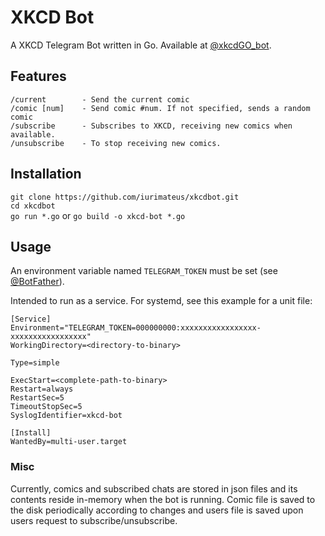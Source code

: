 # XKCD Bot

A XKCD Telegram Bot written in Go. Available at [@xkcdGO_bot](https://telegram.me/xkcdGO_bot).

## Features

```
/current        - Send the current comic
/comic [num]    - Send comic #num. If not specified, sends a random comic
/subscribe      - Subscribes to XKCD, receiving new comics when available.
/unsubscribe    - To stop receiving new comics.
```

## Installation

`git clone https://github.com/iurimateus/xkcdbot.git`  
`cd xkcdbot`  
`go run *.go` or `go build -o xkcd-bot *.go`

## Usage

An environment variable named `TELEGRAM_TOKEN` must be set (see
[@BotFather](https://telegram.me/BotFather)).  

Intended to run as a service. For systemd, see this example for a unit
file:

```
[Service]
Environment="TELEGRAM_TOKEN=000000000:xxxxxxxxxxxxxxxxx-xxxxxxxxxxxxxxxxx"
WorkingDirectory=<directory-to-binary>

Type=simple

ExecStart=<complete-path-to-binary>
Restart=always
RestartSec=5
TimeoutStopSec=5
SyslogIdentifier=xkcd-bot

[Install]
WantedBy=multi-user.target
```

### Misc

Currently, comics and subscribed chats are stored in json files and its contents reside
in-memory when the bot is running. Comic file is saved to the disk periodically
according to changes and users file is saved upon users request to subscribe/unsubscribe.
